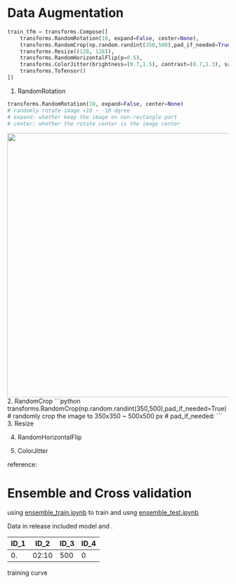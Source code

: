 # Data Augmentation

```python
train_tfm = transforms.Compose([
    transforms.RandomRotation(10, expand=False, center=None),
    transforms.RandomCrop(np.random.randint(350,500),pad_if_needed=True),
    transforms.Resize((128, 128)),
    transforms.RandomHorizontalFlip(p=0.5), 
    transforms.ColorJitter(brightness=(0.7,1.5), contrast=(0.7,1.3), saturation=(0.7,1.5)),
    transforms.ToTensor()
])
```


1. RandomRotation
```python
transforms.RandomRotation(10, expand=False, center=None)
# randomly rotate image +10 ~ -10 dgree
# expand: whether keep the image on non-rectangle part
# center: whether the rotate center is the image center
```
<img src='' width=600px>
2. RandomCrop
```python
transforms.RandomCrop(np.random.randint(350,500),pad_if_needed=True)
# randomly crop the image to 350x350 ~ 500x500 px
# pad_if_needed: 
```
3. Resize

4. RandomHorizontalFlip

5. ColorJitter



reference:

# Ensemble and Cross validation 

using
[ensemble_train.ipynb](ML_HW03_Image_Classification_ensemble_train.ipynb)
to train and usng
[ensemble_test.ipynb](HW03/ML_HW03_Image_Classification_ensemble_test.ipynb)

Data in release included model and .


ID_1  | ID_2 | ID_3 | ID_4 
------|-------|------|------
0. | 02:10 |  500 |    0

training curve
